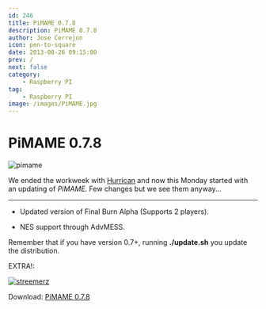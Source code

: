 ```yaml
---
id: 246
title: PiMAME 0.7.8
description: PiMAME 0.7.8
author: Jose Cerrejon
icon: pen-to-square
date: 2013-08-26 09:15:00
prev: /
next: false
category:
    - Raspberry PI
tag:
    - Raspberry PI
image: /images/PiMAME.jpg
---
```


# PiMAME 0.7.8

![pimame](/images/PiMAME.jpg)

We ended the workweek with [Hurrican](/post.php?id=242) and now this Monday started with an updating of _PiMAME_. Few changes but we see them anyway...

---

-   Updated version of Final Burn Alpha (Supports 2 players).

-   NES support through AdvMESS.

Remember that if you have version 0.7+, running **./update.sh** you update the distribution.

EXTRA!:

<a href="https://www.fauxgame.com/streemerz-v02.zip">![streemerz](/images/2013/08/streemerz-boite.jpg "Download and play Streemerz!")</a>

Download: [PiMAME 0.7.8](https://sourceforge.net/projects/pimame/files/pimame-0.7.8.img.zip/download)
